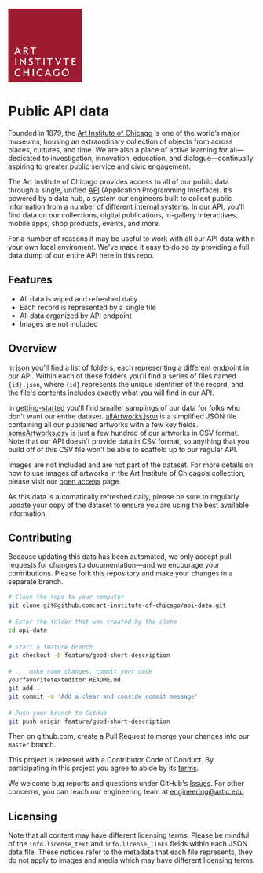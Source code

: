 ![Art Institute of Chicago](https://raw.githubusercontent.com/Art-Institute-of-Chicago/template/master/aic-logo.gif)

# Public API data

Founded in 1879, the [Art Institute of Chicago](https://www.artic.edu) is one of the world’s major museums, housing an extraordinary collection of objects from across places, cultures, and time. We are also a place of active learning for all—dedicated to investigation, innovation, education, and dialogue—continually aspiring to greater public service and civic engagement.

The Art Institute of Chicago provides access to all of our public data through a single, unified [API](https://api.artic.edu) (Application Programming Interface). It’s powered by a data hub, a system our engineers built to collect public information from a number of different internal systems. In our API, you’ll find data on our collections, digital publications, in-gallery interactives, mobile apps, shop products, events, and more.

For a number of reasons it may be useful to work with all our API data within your own local enviroment. We've made it easy to do so by providing a full data dump of our
entire API here in this repo.

## Features

* All data is wiped and refreshed daily
* Each record is represented by a single file
* All data organized by API endpoint
* Images are not included

## Overview

In [json](json) you'll find a list of folders, each representing a different endpoint in our API. Within each of these folders you'll find a series of files named `{id}.json`, where `{id}` represents the unique identifier of the record, and the file's contents includes exactly what you will find in our API.

In [getting-started](getting-started) you'll find smaller samplings of our data for folks who don't want our entire dataset. [allArtworks.json](getting-started/allArtworks.json) is a simplified JSON file containing all our published artworks with a few key fields. [someArtworks.csv](getting-started/someArtworks.csv) is just a few hundred of our artworks in CSV format. Note that our API doesn't provide data in CSV format, so anything that you build off of this CSV file won't be able to scaffold up to our regular API.

Images are not included and are not part of the dataset. For more details on how to use images of artworks in the Art Institute of Chicago’s collection, please visit our [open access](https://www.artic.edu/open-access) page.

As this data is automatically refreshed daily, please be sure to regularly update your copy of the dataset to ensure you are using the best available information.

## Contributing

Because updating this data has been automated, we only accept pull requests for changes to documentation—and we encourage your contributions. Please fork this repository and make your changes in a separate branch.

```bash
# Clone the repo to your computer
git clone git@github.com:art-institute-of-chicago/api-data.git

# Enter the folder that was created by the clone
cd api-data

# Start a feature branch
git checkout -b feature/good-short-description

# ... make some changes, commit your code
yourfavoritetexteditor README.md
git add .
git commit -m 'Add a clear and conside commit message'

# Push your branch to GitHub
git push origin feature/good-short-description
```

Then on github.com, create a Pull Request to merge your changes into our `master` branch.

This project is released with a Contributor Code of Conduct. By participating in this project you agree to abide by its [terms](CODE_OF_CONDUCT.md).

We welcome bug reports and questions under GitHub's [Issues](issues). For other concerns, you can reach our engineering team at [engineering@artic.edu](mailto:engineering@artic.edu)

## Licensing

Note that all content may have different licensing terms. Please be mindful of the `info.license_text` and `info.license_links` fields within each JSON data file. These notices refer to the metadata that each file represents, they do not apply to images and media which may have different licensing terms.